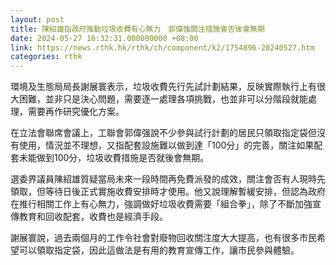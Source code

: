 ```yaml
---
layout: post
title: 陳紹雄指政府推動垃圾收費有心無力　郭偉強關注措施會否後會無期
date: 2024-05-27 16:32:31.000000000 +08:00
link: https://news.rthk.hk/rthk/ch/component/k2/1754896-20240527.htm
categories: rthk
---
```


環境及生態局局長謝展寰表示，垃圾收費先行先試計劃結果，反映實際執行上有很大困難，並非只是決心問題，需要逐一處理各項挑戰，也並非可以分階段就能處理，需要再作研究優化方案。

在立法會聯席會議上，工聯會郭偉强說不少參與試行計劃的居民只領取指定袋但沒有使用，情況並不理想，又指配套設施難以做到達「100分」的完善，關注如果配套未能做到100分，垃圾收費措施是否就後會無期。

選委界議員陳紹雄質疑當局未來一段時間再免費派發的成效，關注會否有人現時先領取，但等待日後正式實施收費安排時才使用。他又說理解暫緩安排，但認為政府在推行相關工作上有心無力，強調做好垃圾收費需要「組合拳」，除了不斷加強宣傳教育和回收配套，收費也是經濟手段。

謝展寰說，過去兩個月的工作令社會對廢物回收關注度大大提高，也有很多市民希望可以領取指定袋，因此這做法是有用的教育宣傳工作，讓市民參與體驗。
